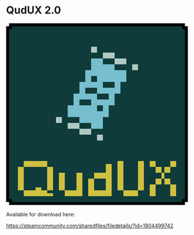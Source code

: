 # QudUX 2.0

![cover image](QudUX_Cover.png)

Available for download here:

https://steamcommunity.com/sharedfiles/filedetails/?id=1804499742
